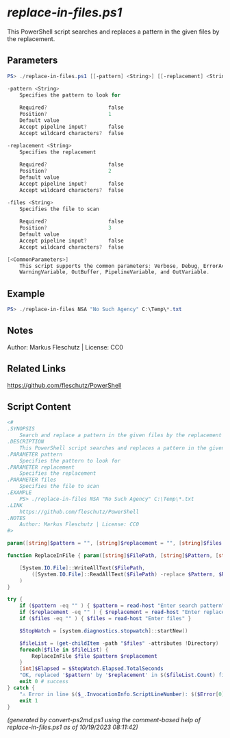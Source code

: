 *replace-in-files.ps1*
================

This PowerShell script searches and replaces a pattern in the given files by the replacement.

Parameters
----------
```powershell
PS> ./replace-in-files.ps1 [[-pattern] <String>] [[-replacement] <String>] [[-files] <String>] [<CommonParameters>]

-pattern <String>
    Specifies the pattern to look for
    
    Required?                    false
    Position?                    1
    Default value                
    Accept pipeline input?       false
    Accept wildcard characters?  false

-replacement <String>
    Specifies the replacement
    
    Required?                    false
    Position?                    2
    Default value                
    Accept pipeline input?       false
    Accept wildcard characters?  false

-files <String>
    Specifies the file to scan
    
    Required?                    false
    Position?                    3
    Default value                
    Accept pipeline input?       false
    Accept wildcard characters?  false

[<CommonParameters>]
    This script supports the common parameters: Verbose, Debug, ErrorAction, ErrorVariable, WarningAction, 
    WarningVariable, OutBuffer, PipelineVariable, and OutVariable.
```

Example
-------
```powershell
PS> ./replace-in-files NSA "No Such Agency" C:\Temp\*.txt

```

Notes
-----
Author: Markus Fleschutz | License: CC0

Related Links
-------------
https://github.com/fleschutz/PowerShell

Script Content
--------------
```powershell
<#
.SYNOPSIS
	Search and replace a pattern in the given files by the replacement
.DESCRIPTION
	This PowerShell script searches and replaces a pattern in the given files by the replacement.
.PARAMETER pattern
	Specifies the pattern to look for
.PARAMETER replacement
	Specifies the replacement
.PARAMETER files
	Specifies the file to scan
.EXAMPLE
	PS> ./replace-in-files NSA "No Such Agency" C:\Temp\*.txt
.LINK
	https://github.com/fleschutz/PowerShell
.NOTES
	Author: Markus Fleschutz | License: CC0
#>

param([string]$pattern = "", [string]$replacement = "", [string]$files = "")

function ReplaceInFile { param([string]$FilePath, [string]$Pattern, [string]$Replacement)

    [System.IO.File]::WriteAllText($FilePath,
        ([System.IO.File]::ReadAllText($FilePath) -replace $Pattern, $Replacement)
    )
}

try {
	if ($pattern -eq "" ) { $pattern = read-host "Enter search pattern" }
	if ($replacement -eq "" ) { $replacement = read-host "Enter replacement" }
	if ($files -eq "" ) { $files = read-host "Enter files" }

	$StopWatch = [system.diagnostics.stopwatch]::startNew()

	$fileList = (get-childItem -path "$files" -attributes !Directory)
	foreach($file in $fileList) {
		ReplaceInFile $file $pattern $replacement
	}
	[int]$Elapsed = $StopWatch.Elapsed.TotalSeconds
	"OK, replaced '$pattern' by '$replacement' in $($fileList.Count) files in $Elapsed sec."
	exit 0 # success
} catch {
	"⚠️ Error in line $($_.InvocationInfo.ScriptLineNumber): $($Error[0])"
	exit 1
}
```

*(generated by convert-ps2md.ps1 using the comment-based help of replace-in-files.ps1 as of 10/19/2023 08:11:42)*
